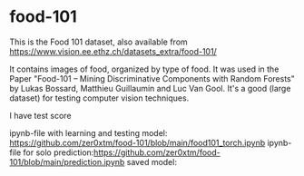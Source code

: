 # food-101
This is the Food 101 dataset, also available from https://www.vision.ee.ethz.ch/datasets_extra/food-101/


It contains images of food, organized by type of food. It was used in the Paper "Food-101 – Mining Discriminative Components with Random Forests" by Lukas Bossard, Matthieu Guillaumin and Luc Van Gool. It's a good (large dataset) for testing computer vision techniques.

I have test score

ipynb-file with learning and testing model: https://github.com/zer0xtm/food-101/blob/main/food101_torch.ipynb
ipynb-file for solo prediction:https://github.com/zer0xtm/food-101/blob/main/prediction.ipynb
saved model: 
